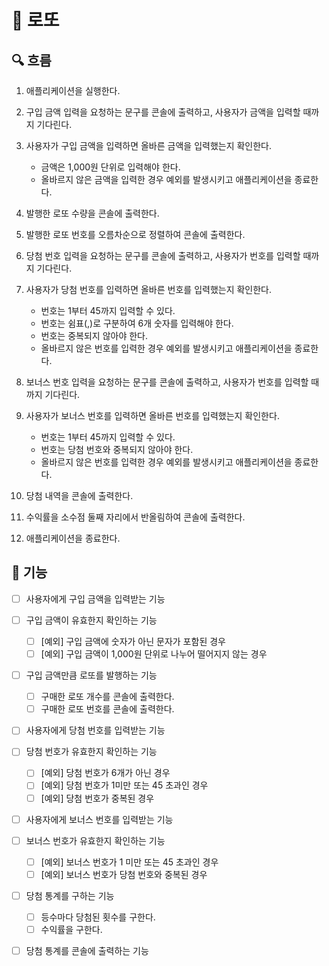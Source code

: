 # 🎱 로또

## 🔍 흐름

1. 애플리케이션을 실행한다.

2. 구입 금액 입력을 요청하는 문구를 콘솔에 출력하고, 사용자가 금액을 입력할 때까지 기다린다.

3. 사용자가 구입 금액을 입력하면 올바른 금액을 입력했는지 확인한다.
    - 금액은 1,000원 단위로 입력해야 한다.
    - 올바르지 않은 금액을 입력한 경우 예외를 발생시키고 애플리케이션을 종료한다.

4. 발행한 로또 수량을 콘솔에 출력한다.

5. 발행한 로또 번호를 오름차순으로 정렬하여 콘솔에 출력한다.

6. 당첨 번호 입력을 요청하는 문구를 콘솔에 출력하고, 사용자가 번호를 입력할 때까지 기다린다.

7. 사용자가 당첨 번호를 입력하면 올바른 번호를 입력했는지 확인한다.
    - 번호는 1부터 45까지 입력할 수 있다.
    - 번호는 쉼표(,)로 구분하여 6개 숫자를 입력해야 한다.
    - 번호는 중복되지 않아야 한다.
    - 올바르지 않은 번호를 입력한 경우 예외를 발생시키고 애플리케이션을 종료한다.

8. 보너스 번호 입력을 요청하는 문구를 콘솔에 출력하고, 사용자가 번호를 입력할 때까지 기다린다.

9. 사용자가 보너스 번호를 입력하면 올바른 번호를 입력했는지 확인한다.
    - 번호는 1부터 45까지 입력할 수 있다.
    - 번호는 당첨 번호와 중복되지 않아야 한다.
    - 올바르지 않은 번호를 입력한 경우 예외를 발생시키고 애플리케이션을 종료한다.

10. 당첨 내역을 콘솔에 출력한다.

11. 수익률을 소수점 둘째 자리에서 반올림하여 콘솔에 출력한다.

12. 애플리케이션을 종료한다.

## 🚀 기능

- [ ] 사용자에게 구입 금액을 입력받는 기능

- [ ] 구입 금액이 유효한지 확인하는 기능
  - [ ] [예외] 구입 금액에 숫자가 아닌 문자가 포함된 경우
  - [ ] [예외] 구입 금액이 1,000원 단위로 나누어 떨어지지 않는 경우

- [ ] 구입 금액만큼 로또를 발행하는 기능
  - [ ] 구매한 로또 개수를 콘솔에 출력한다.
  - [ ] 구매한 로또 번호를 콘솔에 출력한다.

- [ ] 사용자에게 당첨 번호를 입력받는 기능

- [ ] 당첨 번호가 유효한지 확인하는 기능
  - [ ] [예외] 당첨 번호가 6개가 아닌 경우
  - [ ] [예외] 당첨 번호가 1미만 또는 45 초과인 경우
  - [ ] [예외] 당첨 번호가 중복된 경우

- [ ] 사용자에게 보너스 번호를 입력받는 기능

- [ ] 보너스 번호가 유효한지 확인하는 기능
  - [ ] [예외] 보너스 번호가 1 미만 또는 45 초과인 경우
  - [ ] [예외] 보너스 번호가 당첨 번호와 중복된 경우

- [ ] 당첨 통계를 구하는 기능
  - [ ] 등수마다 당첨된 횟수를 구한다.
  - [ ] 수익률을 구한다.

- [ ] 당첨 통계를 콘솔에 출력하는 기능
